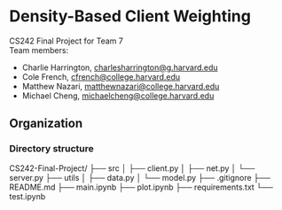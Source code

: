 # Density-Based Client Weighting
CS242 Final Project for Team 7  
Team members:
- Charlie Harrington, <charlesharrington@g.harvard.edu>  
- Cole French, <cfrench@college.harvard.edu>  
- Matthew Nazari, <matthewnazari@college.harvard.edu>  
- Michael Cheng, <michaelcheng@college.harvard.edu>

## Organization

### Directory structure

CS242-Final-Project/
├── src
│   ├── client.py
│   ├── net.py
│   └── server.py
├── utils
│   ├── data.py
│   └── model.py
├── .gitignore
├── README.md
├── main.ipynb
├── plot.ipynb
├── requirements.txt
└── test.ipynb